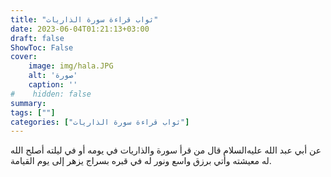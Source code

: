 ```yaml
---
title: "ثواب قراءة سورة الذاريات"
date: 2023-06-04T01:21:13+03:00
draft: false
ShowToc: False
cover:
    image: img/hala.JPG
    alt: 'صورة'
    caption: ''
#    hidden: false
summary: 
tags: [""]
categories: ["ثواب قراءة سورة الذاريات"]
---
```

عن أبي
عبد الله عليه‌السلام قال من قرأ سورة والذاريات في يومه أو في ليلته أصلح الله
له معيشته وأتي برزق واسع ونور له في قبره بسراج يزهر إلى يوم القيامة.


